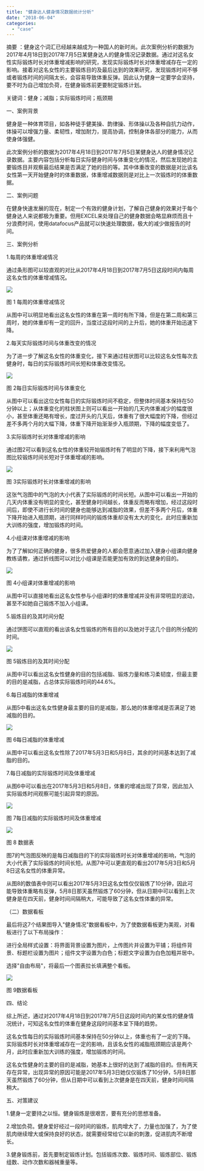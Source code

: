 ```yaml
---
title: "健身达人健身情况数据统计分析"
date: "2018-06-04"
categories: 
  - "case"
---
```


摘要 ：健身这个词汇已经越来越成为一种国人的新时尚。此次案例分析的数据为2017年4月18日到2017年7月5日某健身达人的健身情况记录数据。通过对这名女性实际锻炼时长对体重增减影响的研究，发现实际锻炼时长对体重增减存在一定的影响。接着对这名女性的主要锻炼目的及最后达到的效果研究，发现锻炼时间不够或者锻炼时间的间隔太长，会容易导致体重反弹。因此认为健身一定要学会坚持，要不时为自己增加负荷，在健身锻炼前更要制定锻炼计划。

关键词：健身；减脂；实际锻炼时间；瓶颈期

一、案例背景

健身是一种体育项目，如各种徒手健美操、韵律操、形体操以及各种自抗力动作，体操可以增强力量、柔韧性，增加耐力，提高协调，控制身体各部分的能力，从而使身体强健。

此次案例分析的数据为2017年4月18日到2017年7月5日某健身达人的健身情况记录数据。主要内容包括分析每日实际健身时间与体重变化的情况，然后发现她的主要锻炼目并观察最后结果是否满足了她的目的等。其中体重改变的数据是对比该名女性第一天开始健身时的体重数据，体重增减数据则是对比上一次锻炼时的体重数据。

二、案例问题

在健身快速发展的现在，制定一个有效的健身计划，了解自己健身的效果对于每个健身达人来说都极为重要。但用EXCEL来处理自己的健身数据会略显麻烦而且十分浪费时间，使用datafocus产品就可以快速处理数据，极大的减少做报告的时间。

三、案例分析

1.每周的体重增减情况

通过条形图可以较直观的对比从2017年4月18日到2017年7月5日这段时间内每周这名女性的体重增减情况。

![](images/050318_0911_1.png)

图 1 每周的体重增减情况

从图中可以明显地看出这名女性的体重在第一周时有所下降，但是在第二周和第三周时，她的体重却有一定的回升，当度过这段时间的上升后，她的体重开始迅速下降。

2.每天实际锻炼时间与体重改变的情况

为了进一步了解这名女性的体重变化，接下来通过柱状图可以比较这名女性每次去健身时，每日的实际锻炼时间长短和体重改变情况。

![](images/050318_0911_2.png)

图 2每日实际锻炼时间与体重变化

从图中可以看出这位女性每日的实际锻炼时间不稳定，但整体时间基本保持在50分钟以上；从体重变化的柱状图上则可以看出一开始的几天内体重减少的幅度很小，甚至体重还略有增长，度过开头的几天后，体重有了很大幅度的下降，但经过差不多两个月的大幅下降，体重下降开始渐渐步入瓶颈期，下降的幅度变低了。

3.实际锻炼时长对体重增减的影响

通过图2可以看到这名女性的体重较开始锻炼时有了明显的下降，接下来利用气泡图比较锻炼时间长短对于体重增减的影响。

![](images/050318_0911_3.png)

图 3实际锻炼时长对体重增减的影响

这张气泡图中的气泡的大小代表了实际锻炼的时间长短。从图中可以看出一开始的几天内体重没有明显的变化，甚至健身时间越长，体重反而略有增加，经过这段时间后，即使不进行长时间的健身也能够达到减脂的效果，但差不多两个月后，体重下降开始进入瓶颈期，进行同样时间的锻炼体重却没有太大的变化，此时应重新加大训练的强度，增加锻炼的时间。

4.小组课对体重增减的影响

为了了解如何正确的健身，很多热爱健身的人都会愿意通过加入健身小组课向健身教练请教，通过折线图可以对比小组课是否能更加有效的到达健身的目的。

![](images/050318_0911_4.png)

图 4小组课对体重增减的影响

从图中可以直接地看出这名女性参与小组课时的体重增减并没有非常明显的波动，甚至不如她自己锻炼不加入小组课。

5.锻炼目的及其时间分配

通过饼图可以直观的看出该名女性锻炼的所有目的以及她对于这几个目的所分配的时间。

![](images/050318_0911_5.png)

图 5锻炼目的及其时间分配

从图中可以看出这名女性健身的目的包括减脂、锻炼力量和练习柔韧度，但最主要的目的是减脂，占总体实际锻炼时间的44.6%。

6.每日减脂的体重增减

从图5中看出这名女性健身最主要的目的是减脂，那么她的体重增减是否满足了她减脂的目的。

![](images/050318_0911_6.png)

图 6每日减脂的体重增减

从图中可以看出这名女性除了2017年5月3日和5月8日，其余的时间基本达到了减脂的目的。

7.每日减脂的实际锻炼时间及体重增减

从图6中可以看出在2017年5月3日和5月8日，体重的增减出现了异常，因此加入实际锻炼时间观察可能引起异常的原因。

![](images/050318_0911_7.png)

图 7每日减脂的实际锻炼时间及体重增减

![](images/050318_0911_8.png)

图 8 数据表

图7的气泡图反映的是每日减脂目的下的实际锻炼时长对体重增减的影响，气泡的大小代表了实际锻炼的时间长短。从图7中可以更直观的看出2017年5月3日和5月8日这名女性的体重异常。

从图8的数值表中则可以看出2017年5月3日这名女性仅仅锻炼了10分钟，因此可能导致体重略有反弹，5月8日那天虽然锻炼了60分钟，但从日期中可以看到上次健身是在四天前，健身时间间隔稍大，可能导致了这名女性体重的异常。

（二）数据看板

最后将这7个结果图导入"健身情况"数据看板中，为了使数据看板更为美观，对看板进行了以下布局操作：

进行全局样式设置：将界面背景设置为图片，上传图片并设置为平铺；将组件背景、标题栏设置为图片；组件文字设置为白色；标题文字设置为白色加粗并居中。

选择"自由布局"，将最后一个图表拉长填满整个看板。

![](images/050318_0911_9.png)

图 9数据看板

四、结论

综上所述，通过对2017年4月18日到2017年7月5日这段时间内的某女性的健身情况统计，可知这名女性的体重在健身这段时间基本呈下降的趋势。

这名女性每日的实际锻炼时间基本保持在50分钟以上，体重也有了一定的下降。实际锻炼时长对体重增减存在一定的影响，且该名女性的减脂瓶颈期应该是两个月，此时应重新加大训练的强度，增加锻炼的时间。

这名女性健身的主要的目的是减脂，她基本上很好的达到了减脂的目的。但有两天存在异常，出现异常的原因可能是2017年5月3日她仅仅锻炼了10分钟，5月8日那天虽然锻炼了60分钟，但从日期中可以看到上次健身是在四天前，健身时间间隔稍大。

五、对策建议

1.健身一定要持之以恒。健身锻炼是很艰苦，要有充分的思想准备。

2.增加负荷。健身爱好经过一段时间的锻炼，肌肉增大了，力量也加强了，为了使肌肉继续增大或保持良好的状态，就需要经常给它以新的刺激，促进肌肉不断增长。

3.健身锻炼前，首先要制定锻炼计划。包括锻炼次数、锻炼时间、锻炼部位、锻炼组数、动作次数和器械重量等。

